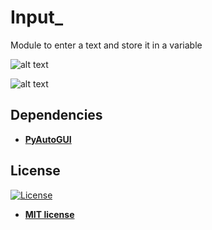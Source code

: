 # Input_
Module to enter a text and store it in a variable

![alt text](https://raw.githubusercontent.com/rocketbot-cl/Input_/master/example/input.png)

![alt text](https://raw.githubusercontent.com/rocketbot-cl/Input_/master/example/input2.png)


<h2>Dependencies</h2>

<ul>
  <li>
    <strong>
      <a href="https://pypi.org/project/PyAutoGUI/">PyAutoGUI</a>
    </strong> 
  </li>  
</ul>  

<h2>License</h2>

<p><a href="http://badges.mit-license.org" rel="nofollow"><img src="https://camo.githubusercontent.com/107590fac8cbd65071396bb4d04040f76cde5bde/687474703a2f2f696d672e736869656c64732e696f2f3a6c6963656e73652d6d69742d626c75652e7376673f7374796c653d666c61742d737175617265" alt="License" data-canonical-src="http://img.shields.io/:license-mit-blue.svg?style=flat-square" style="max-width:100%;"></a></p>

<ul>
  <li><strong><a href="http://opensource.org/licenses/mit-license.php" rel="nofollow">MIT license</a></strong></li>
</ul>  

